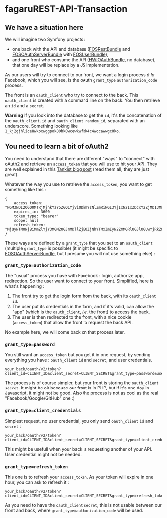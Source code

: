# fagaruREST-API-Transaction


## We have a situation here

We will imagine two Symfony projects : 
- one back with the API and database ([FOSRestBundle](https://github.com/FriendsOfSymfony/FOSRestBundle) and [FOSOAuthServerBundle](https://github.com/FriendsOfSymfony/FOSOAuthServerBundle) with [FOSUserBundle](https://github.com/FriendsOfSymfony/FOSUserBundle)), 
- and one front who consume the API ([HWIOAuthBundle](https://github.com/hwi/HWIOAuthBundle), no database), that one day will be replace by a JS implementation.

As our users will try to connect to our front, we want a login process _à la_ Facebook, which you will see, is the oAuth `grant_type` `authorization_code` process.

The front is an `oauth_client` who try to connect to the back.
This `oauth_client` is created with a command line on the back. You then retrieve an `id` and a `secret`.

**Warning** If you look into the database to get the `id`, it's the concatenation of the `oauth_client.id` and `oauth_client.random_id`, separated with an underscore. Something looking like `1_kj2gjhlice8wkoxwggpok80hk0wcewkwfkk4c4wocawwgc0ko`.

## You need to learn a bit of oAuth2

You need to understand that there are different "ways" to "connect" with oAuth2 and retrieve an `access_token` that you will use to hit your API. They are well explained in this [Tankist blog post](http://blog.tankist.de/blog/2013/07/18/oauth2-explained-part-3-using-oauth2-with-your-bare-hands/) (read them all, they are just great).

Whatever the way you use to retrieve the `access_token`, you want to get something like this :

```
{
    access_token: "NGM3NDI2OGQ0MTRjMjhkYzY5ZGQ1YjViODhmYzNlZmRiNGI3YjIxN2IxZDcxY2ZjMDI3MmY3NjI2N2ZhODJjYQ"
    expires_in: 3600
    token_type: "bearer"
    scope: null
    refresh_token: "MjQyNTM0NjBiMmZlYjY3MGM2OGJmMDllZjE0ZjNhYTMxZmIyN2ZmMGRlOGJlOGUwYjRkZmJkMWU4NmY5NDVlYQ"
}
```

These ways are defined by a `grant_type` that you set to an `oauth_client` (multiple `grant_type` is possible) (it might be specific to [FOSOAuthServerBundle](https://github.com/FriendsOfSymfony/FOSOAuthServerBundle), but I presume you will not use something else) :

### `grant_type=authorization_code`

The "usual" process you have with Facebook : login, authorize app, redirection. So the user want to connect to your front. Simplified, here is what's happening :

1. The front try to get the login form from the back, with its `oauth_client` `id`.
2. The user put its credentials in the form, and if it's valid, can allow the "app" (which is the `oauth_client`, _i.e._ the front) to access the back.
3. The user is then redirected to the front, with a nice cookie (`access_token`) that allow the front to request the back API.

No example here, we will come back on that process later.

### `grant_type=password`

You still want an `access_token` but you get it in one request, by sending everything you have : `oauth_client` `id` and `secret`, and user credentials.

```
your_back/oauth/v2/token?client_id=CLIENT_ID&client_secret=CLIENT_SECRET&grant_type=password&username=USERNAME&password=PASSWORD
```

The process is of course simpler, but your front is storing the `oauth_client` `secret`. It might be ok because our front is in PHP, but if it's one day in Javascript, it might not be good. Also the process is not as cool as the real "Facebook/Google/GitHub" one :)

### `grant_type=client_credentials`

Simplest request, no user credential, you only send `oauth_client` `id` and `secret` :

```
your_back/oauth/v2/token?client_id=CLIENT_ID&client_secret=CLIENT_SECRET&grant_type=client_credentials
```

This might be usefull when your back is requesting another of your API. User credential might not be needed.

### `grant_type=refresh_token`

This one is to refresh your `access_token`. As your token will expire in one hour, you can ask to refresh it :

```
your_back/oauth/v2/token?client_id=CLIENT_ID&client_secret=CLIENT_SECRET&grant_type=refresh_token&refresh_token=REFRESH_TOKEN
```

As you need to have the `oauth_client` `secret`, this is not usable between our front and back, where `grant_type=authorization_code` will be used.
